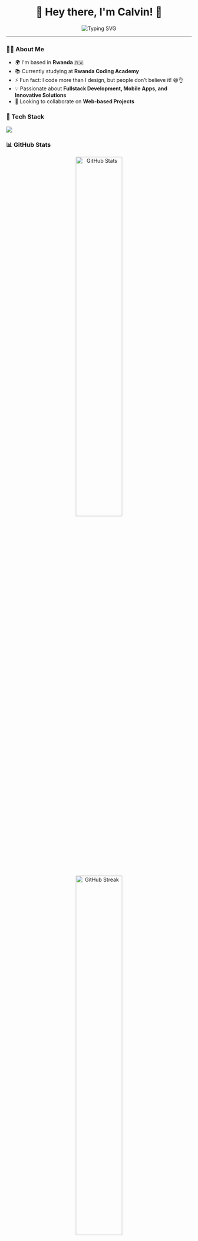 <h1 align="center">👋 Hey there, I'm Calvin! 🚀</h1>

<p align="center">
  <img src="https://readme-typing-svg.herokuapp.com?font=Fira+Code&pause=1000&color=36BCF7&center=true&vCenter=true&width=435&lines=Fullstack+Developer+%7C+Mobile+Developer;Tech+Enthusiast+%7C+Problem+Solver;Passionate+about+Building+Cool+Stuff!" alt="Typing SVG" />
</p>

---

### 👨‍💻 About Me  
- 🌍 I'm based in **Rwanda** 🇷🇼  
- 📚 Currently studying at **Rwanda Coding Academy**  
- ⚡ Fun fact: I code more than I design, but people don’t believe it! 😆👌  
- 💡 Passionate about **Fullstack Development, Mobile Apps, and Innovative Solutions**  
- 🤝 Looking to collaborate on **Web-based Projects**  

### 🚀 Tech Stack  
<p align="left">
  <img src="https://skillicons.dev/icons?i=js,ts,react,nextjs,nodejs,express,mongodb,mysql,java,flutter,dart,python,php,tailwind,bootstrap,docker,git,github,linux" />
</p>

### 📊 GitHub Stats  
<p align="center">
  <img src="https://github-readme-stats.vercel.app/api?username=cal250&show_icons=true&theme=radical&count_private=true" alt="GitHub Stats" width="50%" />
  <img src="https://github-readme-streak-stats.herokuapp.com/?user=cal250&theme=radical" alt="GitHub Streak" width="50%" />
</p>

### 🏆 GitHub Trophies  
<p align="center">
  <img src="https://github-profile-trophy.vercel.app/?username=cal250&theme=onedark&no-frame=true&margin-w=10" alt="GitHub Trophies" />
</p>

### 📫 Connect with Me  
- 📧 Email: **jeancalvin@gmail.com**  
- 💼 [LinkedIn](https://www.linkedin.com/in/cal250)  
- 🐦 [Twitter](https://twitter.com/cal250)  
- 🌐 [Portfolio](https://jeancalvin2.vercel.app)  

---

<p align="center">
  <img src="https://komarev.com/ghpvc/?username=cal250&label=Profile+Views&color=brightgreen&style=flat-square" alt="Profile Views" />
</p>

